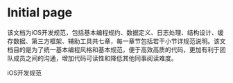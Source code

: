 # Initial page

该文档为iOS开发规范，包括基本编程规约、数据定义、日志处理、结构设计、缓存数据、第三方框架、辅助工具共七章，每一章节包括若干小节详规范说明。该文档目的是为了统一基本编程风格和基本规范，便于高效高质的代码，更加有利于团队成员之间的沟通，增加代码可读性和降低其他同事阅读难度。

iOS开发规范

